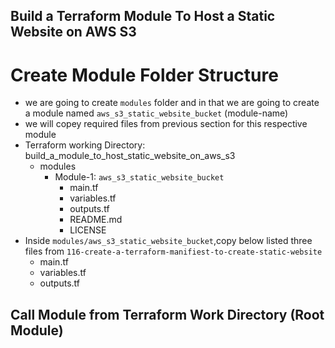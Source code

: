 ## Build a Terraform Module To Host a Static Website on AWS S3
# Create Module Folder Structure
- we are going to create `modules` folder and in that we are going to create a module named `aws_s3_static_website_bucket` (module-name)
- we will copey required files from previous section for this respective module
- Terraform working Directory: build_a_module_to_host_static_website_on_aws_s3
    - modules
        - Module-1: `aws_s3_static_website_bucket`
            - main.tf
            - variables.tf
            - outputs.tf
            - README.md
            - LICENSE
- Inside `modules/aws_s3_static_website_bucket`,copy below listed three files from `116-create-a-terraform-manifiest-to-create-static-website`
    - main.tf
    - variables.tf
    - outputs.tf


## Call Module from Terraform Work Directory (Root Module)
